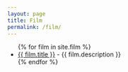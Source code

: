 ```yaml
---
layout: page
title: Film
permalink: /film/
---
```


<ul>
  {% for film in site.film %}
    <li>
      <a href="{{ film.url }}">{{ film.title }}</a> - {{ film.description }}
    </li>
  {% endfor %}
</ul>
